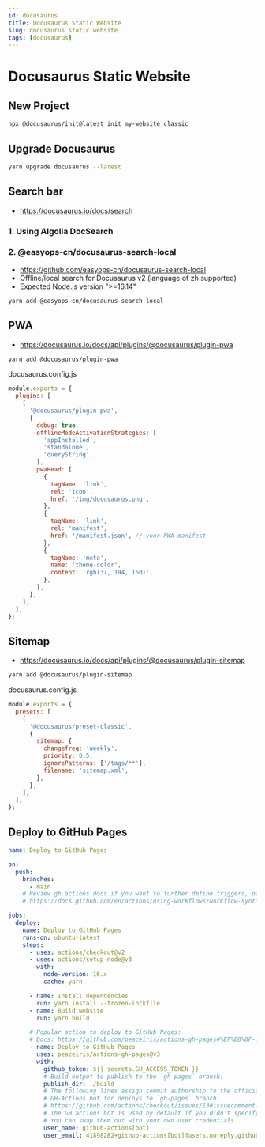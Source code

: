 ```yaml
---
id: docusaurus
title: Docusaurus Static Website
slug: docusaurus static website
tags: [docusaurus]
---
```


# Docusaurus Static Website

## New Project

```sh
npx @docusaurus/init@latest init my-website classic
```

## Upgrade Docusaurus

```sh
yarn upgrade docusaurus --latest
```

## Search bar
* https://docusaurus.io/docs/search

### 1. Using Algolia DocSearch


### 2. @easyops-cn/docusaurus-search-local
* https://github.com/easyops-cn/docusaurus-search-local
* Offline/local search for Docusaurus v2 (language of zh supported)
* Expected Node.js version ">=16.14"

```sh
yarn add @easyops-cn/docusaurus-search-local
```


## PWA

* https://docusaurus.io/docs/api/plugins/@docusaurus/plugin-pwa

```sh
yarn add @docusaurus/plugin-pwa
```

docusaurus.config.js
```js
module.exports = {
  plugins: [
    [
      '@docusaurus/plugin-pwa',
      {
        debug: true,
        offlineModeActivationStrategies: [
          'appInstalled',
          'standalone',
          'queryString',
        ],
        pwaHead: [
          {
            tagName: 'link',
            rel: 'icon',
            href: '/img/docusaurus.png',
          },
          {
            tagName: 'link',
            rel: 'manifest',
            href: '/manifest.json', // your PWA manifest
          },
          {
            tagName: 'meta',
            name: 'theme-color',
            content: 'rgb(37, 194, 160)',
          },
        ],
      },
    ],
  ],
};
```

## Sitemap

* https://docusaurus.io/docs/api/plugins/@docusaurus/plugin-sitemap

```sh
yarn add @docusaurus/plugin-sitemap
```

docusaurus.config.js

```js
module.exports = {
  presets: [
    [
      '@docusaurus/preset-classic',
      {
        sitemap: {
          changefreq: 'weekly',
          priority: 0.5,
          ignorePatterns: ['/tags/**'],
          filename: 'sitemap.xml',
        },
      },
    ],
  ],
};
```

##  Deploy to GitHub Pages
```yml
name: Deploy to GitHub Pages

on:
  push:
    branches:
      - main
    # Review gh actions docs if you want to further define triggers, paths, etc
    # https://docs.github.com/en/actions/using-workflows/workflow-syntax-for-github-actions#on

jobs:
  deploy:
    name: Deploy to GitHub Pages
    runs-on: ubuntu-latest
    steps:
      - uses: actions/checkout@v2
      - uses: actions/setup-node@v3
        with:
          node-version: 16.x
          cache: yarn

      - name: Install dependencies
        run: yarn install --frozen-lockfile
      - name: Build website
        run: yarn build

      # Popular action to deploy to GitHub Pages:
      # Docs: https://github.com/peaceiris/actions-gh-pages#%EF%B8%8F-docusaurus
      - name: Deploy to GitHub Pages
        uses: peaceiris/actions-gh-pages@v3
        with:
          github_token: ${{ secrets.GH_ACCESS_TOKEN }}
          # Build output to publish to the `gh-pages` branch:
          publish_dir: ./build
          # The following lines assign commit authorship to the official
          # GH-Actions bot for deploys to `gh-pages` branch:
          # https://github.com/actions/checkout/issues/13#issuecomment-724415212
          # The GH actions bot is used by default if you didn't specify the two fields.
          # You can swap them out with your own user credentials.
          user_name: github-actions[bot]
          user_email: 41898282+github-actions[bot]@users.noreply.github.com
```